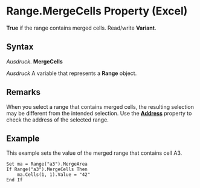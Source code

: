
# Range.MergeCells Property (Excel)

 **True** if the range contains merged cells. Read/write **Variant**.


## Syntax

 _Ausdruck_. **MergeCells**

 _Ausdruck_ A variable that represents a **Range** object.


## Remarks

When you select a range that contains merged cells, the resulting selection may be different from the intended selection. Use the  **[Address](aaa2432e-9bb1-4a48-3868-86455bc53938.md)** property to check the address of the selected range.


## Example

This example sets the value of the merged range that contains cell A3.


```
Set ma = Range("a3").MergeArea
If Range("a3").MergeCells Then
    ma.Cells(1, 1).Value = "42"
End If
```

